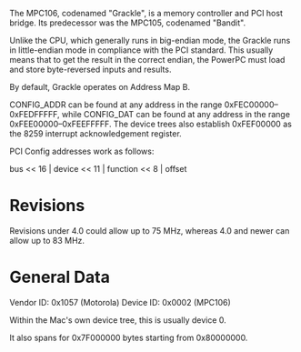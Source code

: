 The MPC106, codenamed "Grackle", is a memory controller and PCI host bridge. Its predecessor was the MPC105, codenamed "Bandit".

Unlike the CPU, which generally runs in big-endian mode, the Grackle runs in little-endian mode in compliance with the PCI standard. This usually means that to get the result in the correct endian, the PowerPC must load and store byte-reversed inputs and results.

By default, Grackle operates on Address Map B.

CONFIG_ADDR can be found at any address in the range 0xFEC00000–0xFEDFFFFF, while CONFIG_DAT can be found at any address in the range 0xFEE00000–0xFEEFFFFF. The device trees also establish 0xFEF00000 as the 8259 interrupt acknowledgement register.

PCI Config addresses work as follows:

bus << 16 | device << 11 | function <<  8 | offset

# Revisions

Revisions under 4.0 could allow up to 75 MHz, whereas 4.0 and newer can allow up to 83 MHz.

# General Data

Vendor ID: 0x1057 (Motorola)
Device ID: 0x0002 (MPC106)

Within the Mac's own device tree, this is usually device 0.

It also spans for 0x7F000000 bytes starting from 0x80000000.
